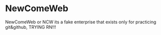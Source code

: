 # NewComeWeb
NewComeWeb or NCW its a fake enterprise that exists only for practicing git&github, TRYING RN!!!
